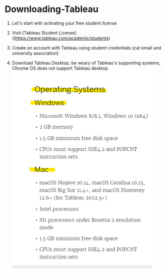 # Downloading-Tableau
1. Let's start with activating your free student license
2. Visit [Tableau Student License] ((https://www.tableau.com/academic/students)
3. Create an account with Tableau using student credentials (cat email and university association) 

4. Download Tableau Desktop, be weary of Tableau's supporting systems, Chrome OS does not support Tableau desktop 
![Operating Systems](https://github.com/yassminarlen/Downloading-Tableau/blob/main/image.png?raw=true.jpg)

